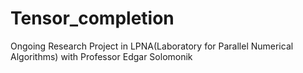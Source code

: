 # Tensor_completion

Ongoing Research Project in LPNA(Laboratory for Parallel Numerical Algorithms) with Professor Edgar Solomonik
